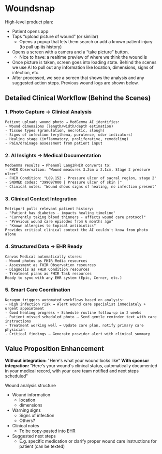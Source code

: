 # Woundsnap

High-level product plan:

- Patient opens app
- Taps “upload picture of wound” (or similar)
  - Opens a popup that lets them search or add a known patient injury (to pull up its history)
- Opens a screen with a camera and a “take picture” button.
  - Nice to have: a realtime preview of where we think the wound is
- Once picture is taken, screen goes into loading state. Behind the scenes we use AI to pull out any information like location, dimensions, signs of infection, etc.
- After processed, we see a screen that shows the analysis and any suggested action steps. Previous wound logs are shown below.

## Detailed Clinical Workflow (Behind the Scenes)

### 1. Photo Capture → Clinical Analysis
```
Patient uploads wound photo → MedGemma AI identifies:
- Wound dimensions (length/width/depth estimation)
- Tissue types (granulation, necrotic, slough)
- Signs of infection (erythema, purulence, odor indicators)
- Healing stage (inflammatory, proliferative, remodeling)
- Pain/drainage assessment from patient input
```

### 2. AI Insights → Medical Documentation
```
MedGemma results → Phenoml Lang2FHIR converts to:
- FHIR Observation: "Wound measures 3.2cm x 2.1cm, Stage 2 pressure ulcer"
- FHIR Condition: "L89.152 - Pressure ulcer of sacral region, stage 2"
- SNOMED codes: "399097000 | Pressure ulcer of skin |"
- Clinical notes: "Wound shows signs of healing, no infection present"
```

### 3. Clinical Context Integration
```
Metriport pulls relevant patient history:
- "Patient has diabetes - impacts healing timeline"
- "Currently taking blood thinners - affects wound care protocol"
- "Previous wound care episodes from 6 months ago"
- "Known allergies to topical antibiotics"
Provides critical clinical context the AI couldn't know from photo alone
```

### 4. Structured Data → EHR Ready
```
Canvas Medical automatically stores:
- Wound photos as FHIR Media resources
- Assessment as FHIR Observation resources  
- Diagnosis as FHIR Condition resources
- Treatment plans as FHIR Task resources
Ready to sync with any EHR system (Epic, Cerner, etc.)
```

### 5. Smart Care Coordination
```
Keragon triggers automated workflows based on analysis:
- High infection risk → Alert wound care specialist immediately + urgent appointment
- Good healing progress → Schedule routine follow-up in 2 weeks
- Patient missed scheduled photo → Send gentle reminder text with care instructions
- Treatment working well → Update care plan, notify primary care physician
- Critical findings → Generate provider alert with clinical summary
```

## Value Proposition Enhancement

**Without integration:** "Here's what your wound looks like"
**With sponsor integration:** "Here's your wound's clinical status, automatically documented in your medical record, with your care team notified and next steps scheduled"

Wound analysis structure

- Wound information
  - location
  - dimensions
- Warning signs
  - Signs of infection
  - Others?
- Clinical notes
  - To be copy-pasted into EHR
- Suggested next steps
  - E.g. specific medication or clarify proper wound care instructions for patient (can be texted)
